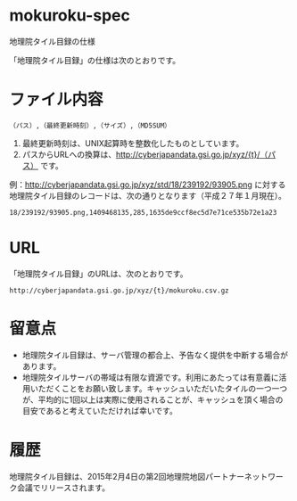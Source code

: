 # mokuroku-spec
地理院タイル目録の仕様

「地理院タイル目録」の仕様は次のとおりです。

# ファイル内容
```csv
（パス）,（最終更新時刻）,（サイズ）,（MD5SUM）
```
1. 最終更新時刻は、UNIX起算時を整数化したものとしています。
2. パスからURLへの換算は、http://cyberjapandata.gsi.go.jp/xyz/{t}/（パス） です。

例：http://cyberjapandata.gsi.go.jp/xyz/std/18/239192/93905.png に対する地理院タイル目録のレコードは、次の通りとなります（平成２７年１月現在）。
```csv
18/239192/93905.png,1409468135,285,1635de9ccf8ec5d7e71ce535b72e1a23
```
# URL
「地理院タイル目録」のURLは、次のとおりです。
```
http://cyberjapandata.gsi.go.jp/xyz/{t}/mokuroku.csv.gz
```

# 留意点
- 地理院タイル目録は、サーバ管理の都合上、予告なく提供を中断する場合があります。
- 地理院タイルサーバの帯域は有限な資源です。利用にあたっては有意義に活用いただくことをお願い致します。キャッシュいただいたタイルの一つ一つが、平均的に1回以上は実際に使用されることが、キャッシュを頂く場合の目安であると考えていただければ幸いです。

# 履歴
地理院タイル目録は、2015年2月4日の第2回地理院地図パートナーネットワーク会議でリリースされます。
